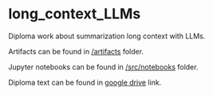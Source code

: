 # long_context_LLMs
Diploma work about summarization long context with LLMs.

Artifacts can be found in [/artifacts](/artifacts) folder.

Jupyter notebooks can be found in [/src/notebooks](/src/notebooks) folder.

Diploma text can be found in [google drive](https://drive.google.com/file/d/1cUAa9M32lKH_jJuv-DBy1zTKlM0kqSO7/view?usp=sharing) link.
